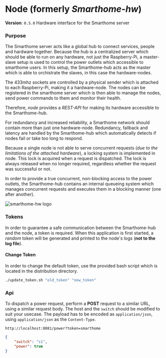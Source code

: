 # Node (formerly *Smarthome-hw*)
**Version**: `0.5.0`
 Hardware interface for the Smarthome server
 
 ### Purpose
 The Smarthome server acts like a global hub to connect services, people and hardware together.
 Because the hub is a centralized server which should be able to run on any hardware, not just the Raspberry-Pi, a master-slave setup is used to control the power outlets which accessible to smarthome users. In this setup, the Smarthome-hub acts as the master which is able to orchistrate the slaves, in this case the hardware-nodes.
 
 The 433mhz sockets are controlled by a physical sender which is attached to each Raspberry-Pi, making it a hardware-node.
 The nodes can be registered in the smarthome server which is then able to manage the nodes, send power commands to them and monitor their health.
 
 Therefore, *node*  provides a *REST-API* for making its hardware accessible to the Smarthome-hub.
 
 For redundancy and increased reliability, a Smarthome network should contain more than just one hardware-node.
 Redundancy, fallback and latency are handled by the Smarthome-hub which automatically detects if nodes fail or take too long to respond.
 
Because a single node is not able to serve concurrent requests (*due to the limitations of the attached hardware*), a locking system is implemented in node.
This lock is acquired when a request is dispatched.
The lock is always released when no longer required, regardless whether the request was successful or not.

In order to provide a true concurrent, non-blocking access to the power outlets, the Smarthome-hub contains an internal queueing system which manages concurrent requests and executes them in a blocking manner (one after another).

![smarthome-hw logo](./icon/readme.png)

### Tokens
In order to guarantee a safe communication between the Smarthome-hub and the node, a token is required.
When this application is first started, a *random* token will be generated and printed to the node's logs (**not to the log file**).
#### Change Token
In order to change the default token, use the provided bash script which is located in the distribution directory.
```bash
./update_token.sh "old_token" "new_token"
```

### Api
To dispatch a power request, perform a **POST** request to a similar URL, using a similar request body.
The host and the `switch` should be modified to suit your usecase.
The payload has to be encoded as `application/json`, using `application/json` as the `Content-Type`.
```
http://localhost:8081/power?token=smarthome
```

```json
{
	"switch": "s1",
	"power": true
}
```
